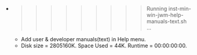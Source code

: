 * >>>>>>>>> Running inst-min-win-jwm-help-manuals-text.sh ...
  * Add user & developer manuals(text) in Help menu.
  * Disk size = 2805160K. Space Used = 44K. Runtime = 00:00:00:00.
